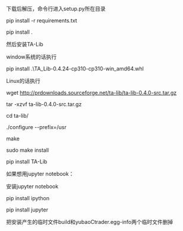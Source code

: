 下载后解压，命令行进入setup.py所在目录

pip install -r requirements.txt

pip install .

然后安装TA-Lib

window系统的话执行 

pip install .\TA_Lib-0.4.24-cp310-cp310-win_amd64.whl

Linux的话执行

wget http://prdownloads.sourceforge.net/ta-lib/ta-lib-0.4.0-src.tar.gz

tar -xzvf ta-lib-0.4.0-src.tar.gz

cd ta-lib/

./configure --prefix=/usr

make

sudo make install

pip install TA-Lib

如果想用jupyter notebook：

安装jupyter notebook

pip install ipython

pip install jupyter

把安装产生的临时文件build和yubaoCtrader.egg-info两个临时文件删掉
